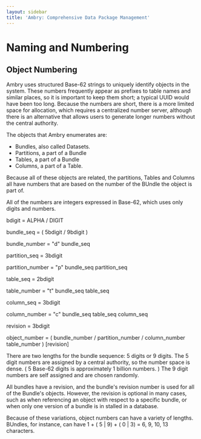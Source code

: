 ```yaml
---
layout: sidebar
title: 'Ambry: Comprehensive Data Package Management'
---
```


# Naming and Numbering

## Object Numbering

Ambry uses structured Base-62 strings to uniquely identify objects in the system. These numbers frequently appear as prefixes to table names and similar places, so it is important to keep them short; a typical UUID would have been too long. Because the numbers are short, there is a more limited space for allocation, which requires a centralized number server, although there is an alternative that allows users to generate longer numbers without the central authority. 

The objects that Ambry enumerates are: 

  * Bundles, also called Datasets. 
  * Partitions, a part of a Bundle
  * Tables, a part of a Bundle
  * Columns, a part of a Table. 
  
Because all of these objects are related, the partitions, Tables and Columns all have numbers that are based on the number of the BUndle the object is part of. 

All of the numbers are integers expressed in Base-62, which uses only digits and numbers. 
  
  bdigit            = ALPHA / DIGIT
  
  bundle_seq        = ( 5bdigit / 9bdigit )
  
  bundle_number     = "d" bundle_seq
  
  partition_seq     = 3bdigit 
  
  partition_number  = "p" bundle_seq partition_seq 
  
  table_seq         = 2bdigit
  
  table_number      = "t" bundle_seq table_seq
  
  column_seq        = 3bdigit
  
  column_number     = "c" bundle_seq table_seq column_seq
  
  revision          = 3bdigit
  
  object_number     = ( bundle_number / partition_number / column_number 
                      table_number ) [revision]
                      

There are two lengths for the bundle sequence: 5 digits or 9 digits. The 5 digit numbers are assigned by a central authority, so the number space is dense. ( 5 Base-62 digits is approximately 1 billion numbers. ) The 9 digit numbers are self assigned and are chosen randomly. 

All bundles have a revision, and the bundle's revision number is used for all of the Bundle's objects. However, the revision is optional in many cases, such as when referencing an object with respect to a specific bundle, or when only one version of a bundle is in stalled in a database. 

Because of these variations, object numbers can have a variety of lengths. BUndles, for instance, can have 1 + ( 5 | 9) + ( 0 | 3) = 6, 9, 10, 13 characters. 





